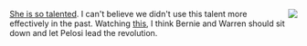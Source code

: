 <img src="http://scripting.com/images/2020/02/06/pelosi.png" border="0" align="right"><a href="https://twitter.com/SpeakerPelosi/status/1225451396721496064">She is so talented</a>. I can't believe we didn't use this talent more effectively in the past. Watching <a href="https://twitter.com/SpeakerPelosi/status/1225451396721496064">this</a>, I think Bernie and Warren should sit down and let Pelosi lead the revolution. 
